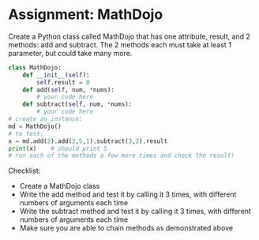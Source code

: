 # Assignment: MathDojo

Create a Python class called MathDojo that has one attribute, result, and 2 methods: add and subtract. The 2 methods each must take at least 1 parameter, but could take many more.

```py
class MathDojo:
    def __init__(self):
    	self.result = 0
    def add(self, num, *nums):
    	# your code here
    def subtract(self, num, *nums):
    	# your code here
# create an instance:
md = MathDojo()
# to test:
x = md.add(2).add(2,5,1).subtract(3,2).result
print(x)	# should print 5
# run each of the methods a few more times and check the result!
```

Checklist:

<ul>
    <li>Create a MathDojo class</li>
    <li>Write the add method and test it by calling it 3 times, with different numbers of arguments each time</li>
    <li>Write the subtract method and test it by calling it 3 times, with different numbers of arguments each time</li>
    <li>Make sure you are able to chain methods as demonstrated above</li>
</ul>






